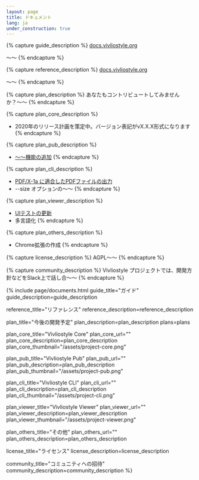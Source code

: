 ```yaml
---
layout: page
title: ドキュメント
lang: ja
under_construction: true
---
```



{% capture guide_description %}
[docs.vivliostyle.org](docs.vivliostyle.org)

〜〜
{% endcapture %}


{% capture reference_description %}
[docs.vivliostyle.org](docs.vivliostyle.org)

〜〜
{% endcapture %}


{% capture plan_description %}
あなたもコントリビュートしてみませんか？〜〜
{% endcapture %}


{% capture plan_core_description %}
- 2020年のリリース計画を策定中。バージョン表記がvX.X.X形式になります
{% endcapture %}


{% capture plan_pub_description %}
- [〜〜機能の追加]()
{% endcapture %}


{% capture plan_cli_description %}
- [PDF/X-1a に適合したPDFファイルの出力]()
- --size オプションの〜〜
{% endcapture %}


{% capture plan_viewer_description %}
- [UIテストの更新]()
- 多言語化
{% endcapture %}


{% capture plan_others_description %}
- Chrome拡張の作成
{% endcapture %}


{% capture license_description %}
AGPL〜〜
{% endcapture %}


{% capture community_description %}
Vivliostyle プロジェクトでは、開発方針などをSlack上で話し合〜〜
{% endcapture %}

{% include page/documents.html
  guide_title="ガイド"
  guide_description=guide_description

  reference_title="リファレンス"
  reference_description=reference_description

  plan_title="今後の開発予定"
  plan_description=plan_description
  plans=plans

  plan_core_title="Vivliostyle Core"
  plan_core_url=""
  plan_core_description=plan_core_description
  plan_core_thumbnail="/assets/project-core.png"

  plan_pub_title="Vivliostyle Pub"
  plan_pub_url=""
  plan_pub_description=plan_pub_description
  plan_pub_thumbnail="/assets/project-pub.png"

  plan_cli_title="Vivliostyle CLI"
  plan_cli_url=""
  plan_cli_description=plan_cli_description
  plan_cli_thumbnail="/assets/project-cli.png"

  plan_viewer_title="Vivliostyle Viewer"
  plan_viewer_url=""
  plan_viewer_description=plan_viewer_description
  plan_viewer_thumbnail="/assets/project-viewer.png"

  plan_others_title="その他"
  plan_others_url=""
  plan_others_description=plan_others_description

  license_title="ライセンス"
  license_description=license_description

  community_title="コミュニティへの招待"
  community_description=community_description
%}
